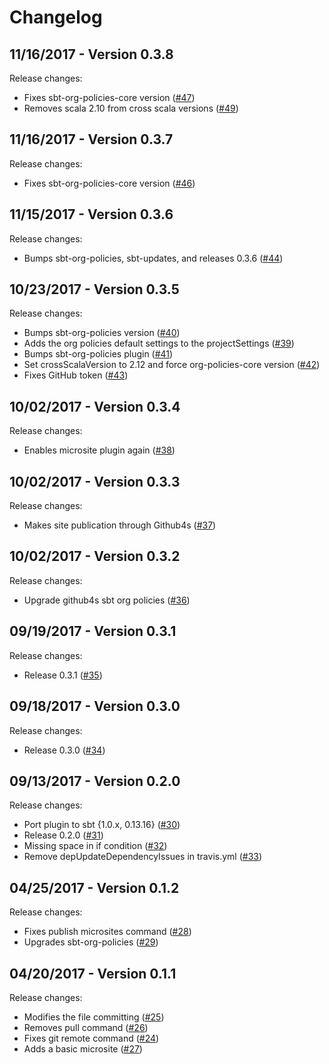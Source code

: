 # Changelog

## 11/16/2017 - Version 0.3.8

Release changes:

* Fixes sbt-org-policies-core version ([#47](https://github.com/47deg/sbt-dependencies/pull/47))
* Removes scala 2.10 from cross scala versions ([#49](https://github.com/47deg/sbt-dependencies/pull/49))


## 11/16/2017 - Version 0.3.7

Release changes:

* Fixes sbt-org-policies-core version ([#46](https://github.com/47deg/sbt-dependencies/pull/46))


## 11/15/2017 - Version 0.3.6

Release changes:

* Bumps sbt-org-policies, sbt-updates, and releases 0.3.6 ([#44](https://github.com/47deg/sbt-dependencies/pull/44))


## 10/23/2017 - Version 0.3.5

Release changes:

* Bumps sbt-org-policies version ([#40](https://github.com/47deg/sbt-dependencies/pull/40))
* Adds the org policies default settings to the projectSettings ([#39](https://github.com/47deg/sbt-dependencies/pull/39))
* Bumps sbt-org-policies plugin ([#41](https://github.com/47deg/sbt-dependencies/pull/41))
* Set crossScalaVersion to 2.12 and force org-policies-core version ([#42](https://github.com/47deg/sbt-dependencies/pull/42))
* Fixes GitHub token ([#43](https://github.com/47deg/sbt-dependencies/pull/43))


## 10/02/2017 - Version 0.3.4

Release changes:

* Enables microsite plugin again ([#38](https://github.com/47deg/sbt-dependencies/pull/38))


## 10/02/2017 - Version 0.3.3

Release changes:

* Makes site publication through Github4s ([#37](https://github.com/47deg/sbt-dependencies/pull/37))


## 10/02/2017 - Version 0.3.2

Release changes:

* Upgrade github4s sbt org policies ([#36](https://github.com/47deg/sbt-dependencies/pull/36))


## 09/19/2017 - Version 0.3.1

Release changes:

* Release 0.3.1 ([#35](https://github.com/47deg/sbt-dependencies/pull/35))


## 09/18/2017 - Version 0.3.0

Release changes:

* Release 0.3.0 ([#34](https://github.com/47deg/sbt-dependencies/pull/34))


## 09/13/2017 - Version 0.2.0

Release changes:

* Port plugin to sbt {1.0.x, 0.13.16} ([#30](https://github.com/47deg/sbt-dependencies/pull/30))
* Release 0.2.0 ([#31](https://github.com/47deg/sbt-dependencies/pull/31))
* Missing space in if condition ([#32](https://github.com/47deg/sbt-dependencies/pull/32))
* Remove depUpdateDependencyIssues in travis.yml ([#33](https://github.com/47deg/sbt-dependencies/pull/33))


## 04/25/2017 - Version 0.1.2

Release changes:

* Fixes publish microsites command ([#28](https://github.com/47deg/sbt-dependencies/pull/28))
* Upgrades sbt-org-policies ([#29](https://github.com/47deg/sbt-dependencies/pull/29))


## 04/20/2017 - Version 0.1.1

Release changes:

* Modifies the file committing ([#25](https://github.com/47deg/sbt-dependencies/pull/25))
* Removes pull command ([#26](https://github.com/47deg/sbt-dependencies/pull/26))
* Fixes git remote command ([#24](https://github.com/47deg/sbt-dependencies/pull/24))
* Adds a basic microsite ([#27](https://github.com/47deg/sbt-dependencies/pull/27))